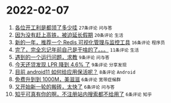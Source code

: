 # 2022-02-07

1. [各位开工利是都领了多少哇](https://www.v2ex.com/t/832169) `27条评论` `问与答`
1. [因为没有赶上高铁，被迫延长假期](https://www.v2ex.com/t/832150) `20条评论` `生活`
1. [新的一年，推荐一个 Redis 可视化管理与监控工具](https://www.v2ex.com/t/832152) `16条评论` `程序员`
1. [完了，完全忘记年前自己是干啥的了。。。](https://www.v2ex.com/t/832163) `11条评论` `生活`
1. [遇到的一个运行问题，求教](https://www.v2ex.com/t/832160) `9条评论` `问与答`
1. [今天还贷发现 LPR 降到 4.6% 了](https://www.v2ex.com/t/832155) `9条评论` `分享发现`
1. [目前 android11 如何给应用保活呢？](https://www.v2ex.com/t/832165) `8条评论` `Android`
1. [免费升到到 1000M，美滋滋](https://www.v2ex.com/t/832168) `6条评论` `宽带症候群`
1. [又开始新一轮的搬砖，太快了](https://www.v2ex.com/t/832153) `6条评论` `问与答`
1. [知乎可真有你的啊，不注册站内搜索都不给用了](https://www.v2ex.com/t/832146) `6条评论` `知乎`
